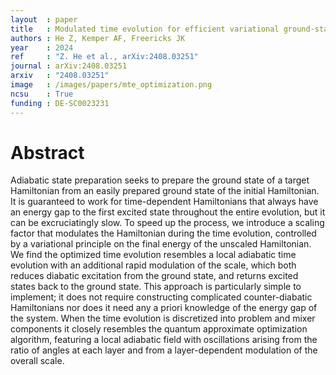 ```yaml
---
layout  : paper
title   : Modulated time evolution for efficient variational ground-state preparation
authors : He Z, Kemper AF, Freericks JK
year    : 2024
ref     : "Z. He et al., arXiv:2408.03251"
journal : arXiv:2408.03251
arxiv   : "2408.03251"
image   : /images/papers/mte_optimization.png
ncsu    : True
funding : DE-SC0023231
---
```


# Abstract
Adiabatic state preparation seeks to prepare the ground state of a target Hamiltonian from an easily prepared ground state of the initial Hamiltonian. It is guaranteed to work for time-dependent Hamiltonians that always have an energy gap to the first excited state throughout the entire evolution, but it can be excruciatingly slow. To speed up the process, we introduce a scaling factor that modulates the Hamiltonian during the time evolution, controlled by a variational principle on the final energy of the unscaled Hamiltonian. We find the optimized time evolution resembles a local adiabatic time evolution with an additional rapid modulation of the scale, which both reduces diabatic excitation from the ground state, and returns excited states back to the ground state. This approach is particularly simple to implement; it does not require constructing complicated counter-diabatic Hamiltonians nor does it need any a priori knowledge of the energy gap of the system. When the time evolution is discretized into problem and mixer components it closely resembles the quantum approximate optimization algorithm, featuring a local adiabatic field with oscillations arising from the ratio of angles at each layer and from a layer-dependent modulation of the overall scale. 

